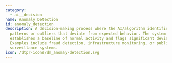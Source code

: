 ```yaml
---
category:
  - ai__decision
name: Anomaly Detection
id: anomaly_detection
description: A decision-making process where the AI/algorithm identifies unusual
  patterns or outliers that deviate from expected behavior. The system
  establishes a baseline of normal activity and flags significant deviations.
  Examples include fraud detection, infrastructure monitoring, or public health
  surveillance systems.
icon: /dtpr-icons/dm_anomay-detection.svg
---
```

